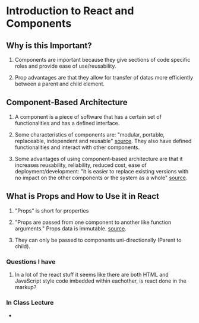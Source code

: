 # Introduction to React and Components

## Why is this Important?

1. Components are important because they give sections of code specific roles and provide ease of use/reusability.

2. Prop advantages are that they allow for transfer of datas more efficiently between a parent and child element.

## Component-Based Architecture

1. A component is a piece of software that has a certain set of functionalities and has a defined interface.

2. Some characteristics of components are: "modular, portable, replaceable, independent and reusable" [source](https://www.tutorialspoint.com/software_architecture_design/component_based_architecture.htm).  They also have defined functionalities and interact with other components.

3. Some advantages of using component-based architecture are that it increases reusability, reliability, reduced cost, ease of deployment/development: "it is easier to replace existing versions with no impact on the other components or the system as a whole" [source](https://www.tutorialspoint.com/software_architecture_design/component_based_architecture.htm).

## What is Props and How to Use it in React

1. "Props" is short for properties

2. "Props are passed from one component to another like function arguments."  Props data is immutable. [source](https://itnext.io/what-is-props-and-how-to-use-it-in-react-da307f500da0).  

3. They can only be passed to components uni-directionally (Parent to child).

### Questions I have

1. In a lot of the react stuff it seems like there are both HTML and JavaScript style code imbedded within eachother, is react done in the markup?

### In Class Lecture

- 